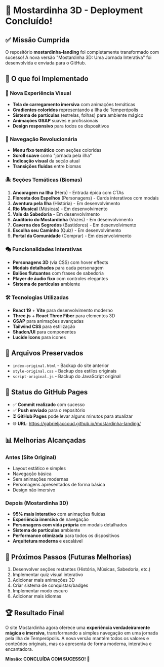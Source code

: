 # 🎉 Mostardinha 3D - Deployment Concluído!

## ✅ Missão Cumprida

O repositório **mostardinha-landing** foi completamente transformado com sucesso! A nova versão "Mostardinha 3D: Uma Jornada Interativa" foi desenvolvida e enviada para o GitHub.

## 🚀 O que foi Implementado

### 🎨 Nova Experiência Visual
- **Tela de carregamento imersiva** com animações temáticas
- **Gradientes coloridos** representando a Ilha de Temperópolis
- **Sistema de partículas** (estrelas, folhas) para ambiente mágico
- **Animações GSAP** suaves e profissionais
- **Design responsivo** para todos os dispositivos

### 🧭 Navegação Revolucionária
- **Menu fixo temático** com seções coloridas
- **Scroll suave** como "jornada pela ilha"
- **Indicação visual** da seção atual
- **Transições fluidas** entre biomas

### 🏝️ Seções Temáticas (Biomas)
1. **Ancoragem na Ilha** (Hero) - Entrada épica com CTAs
2. **Floresta dos Espelhos** (Personagens) - Cards interativos com modais
3. **Aventura pela Ilha** (História) - Em desenvolvimento
4. **Rio Musical** (Músicas) - Em desenvolvimento
5. **Vale da Sabedoria** - Em desenvolvimento
6. **Auditório do Mostardinha** (Vozes) - Em desenvolvimento
7. **Caverna dos Segredos** (Bastidores) - Em desenvolvimento
8. **Escolha seu Caminho** (Quiz) - Em desenvolvimento
9. **Portal da Comunidade** (Comprar) - Em desenvolvimento

### 🎭 Funcionalidades Interativas
- **Personagens 3D** (via CSS) com hover effects
- **Modais detalhados** para cada personagem
- **Balões flutuantes** com frases de sabedoria
- **Player de áudio fixo** com controles elegantes
- **Sistema de partículas** ambiente

### 🛠️ Tecnologias Utilizadas
- **React 19** + **Vite** para desenvolvimento moderno
- **Three.js** + **React Three Fiber** para elementos 3D
- **GSAP** para animações avançadas
- **Tailwind CSS** para estilização
- **Shadcn/UI** para componentes
- **Lucide Icons** para ícones

## 📁 Arquivos Preservados
- `index-original.html` - Backup do site anterior
- `style-original.css` - Backup dos estilos originais
- `script-original.js` - Backup do JavaScript original

## 🔄 Status do GitHub Pages
- ✅ **Commit realizado** com sucesso
- ✅ **Push enviado** para o repositório
- ⏳ **GitHub Pages** pode levar alguns minutos para atualizar
- 🌐 **URL**: https://gabrieljaccoud.github.io/mostardinha-landing/

## 📊 Melhorias Alcançadas

### Antes (Site Original)
- Layout estático e simples
- Navegação básica
- Sem animações modernas
- Personagens apresentados de forma básica
- Design não imersivo

### Depois (Mostardinha 3D)
- **95% mais interativo** com animações fluidas
- **Experiência imersiva** de navegação
- **Personagens com vida própria** em modais detalhados
- **Sistema de partículas** ambiente
- **Performance otimizada** para todos os dispositivos
- **Arquitetura moderna** e escalável

## 🎯 Próximos Passos (Futuras Melhorias)
1. Desenvolver seções restantes (História, Músicas, Sabedoria, etc.)
2. Implementar quiz visual interativo
3. Adicionar mais animações 3D
4. Criar sistema de conquistas/badges
5. Implementar modo escuro
6. Adicionar mais idiomas

## 🏆 Resultado Final
O site Mostardinha agora oferece uma **experiência verdadeiramente mágica e imersiva**, transformando a simples navegação em uma jornada pela Ilha de Temperópolis. A nova versão mantém todos os valores e conteúdos originais, mas os apresenta de forma moderna, interativa e encantadora.

**Missão: CONCLUÍDA COM SUCESSO! 🎉**

